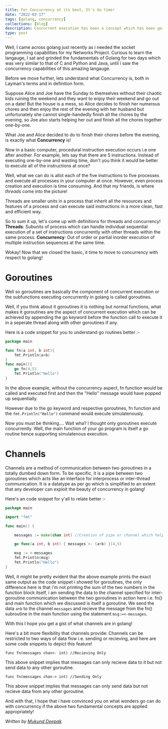 ```yaml
---
title: For Concurrency at its best, It's Go time!
date: "2022-03-17"
tags: [golang, concurrency]
collections: [blog]
description: Concurrent execution has been a concept which has been going around for years but has it ever been THIS easy in the developer's side!?
type: post
---
```


Well, I came across golang just recently as i needed the socket programming capabilities for my Networks Project. Curious to learn the langauge, I sat and grinded the fundamentals of Golang for two days which was very similar to that of C and Python and Java, until i saw the concurrency capabilities of this amazing langauge.

Before we move further, lets understand what Concurrency is, both in Layman's terms and in definition form.

Suppose Alice and Joe have the Sunday to themselves without their chaotic kids ruining the weekend and they want to enjoy their weekend and go out on a date!
But the house is a mess, so Alice decides to finish her numerous chores and then enjoy the rest of the evening with her husband but unfortunately she cannot single-handedly finish all the chores by the evening, so Joe also starts helping her out and finish all the chores together one-by-one.

What Joe and Alice decided to do to finish their chores before the evening, is exactly what **Concurrency** is!

Now in a basic computer, procedural instruction execution occurs i.e one after another. For example, lets say that there are 5 instructions. Instead of executing one-by-one and wasting time, don't you think it would be better to execute all of the instructions at once?

Well, what we can do is allot each of the five instructions to five processes and execute all processes in your computer at once. However, even process creation and execution is time consuming. And that my friends, is where _threads_ come into the picture!

Threads are smaller units in a process that inherit all the resources and features of a process and can execute said instructions in a more clean, fast and efficient way.

So to sum it up, let's come up with definitions for threads and concurrency!
**Threads**: Subunits of process which can handle individual sequential execution of a set of instructions concurrently with other threads within the same process.
**Concurrency**: Out of order or partial inorder execution of multiple instruction sequences at the same time.

Wokay! Now that we closed the basic, it time to move to concurrency with respect to golang!

# Goroutines

Well so goroutines are basically the component of concurrent execution or the subfunctions executing concurrently in golang is called goroutines.

Well, if you think about it goroutines it is nothing but normal functions, what makes it goroutines are the aspect of concurrent execution which can be achieved by appending the go keyword before the function call to execute it in a seperate thread along with other goroutines if any.

Here is a code snippet for you to understand go routines better :-

```go
package main

func fn(a int, b int){
    fmt.Println(a+b)
}
func main(){
    go fn(4,5)
    fmt.Println("Hello")
}
```

In the above example, without the concurrency aspect, fn function would be called and executed first and then the "Hello" message would have popped up sequentially.

However due to the go keyword and respective goroutines, fn function and the `fmt.Println("Hello")` command would execute simulatenously.

Now you must be thinking.... Wait wha? I thought only goroutines execute concurrently. Well, the main function of your go program is itself a go routine hence supporting simulatenous execution.

# Channels

Channels are a method of communication between two goroutines in a totally dumbed down form. To be specific, it is a pipe between two goroutines which acts like an interface for interprocess or inter-thread communication. It is a datatype as per go which is simplified to an extent that any developer can exploit the beauty of concurrency in golang!

Here's an code snippet for y'all to relate better :-

```go
package main

import "fmt"

func main() {

    messages := make(chan int) //Creation of pipe or channel which helps in inter-goroutine communication but only data of int type.

    go func(a int, b int) { messages <- (a+b) }(4,5)

    msg := <-messages
    fmt.Println(msg)
    fmt.Println("Hello")
}
```

Well, it might be pretty evident that the above example prints the exact same output as the code snippet i showed for goroutines, the only difference here is that i'm not printing the sum of the two numbers in the function block itself, i am sending the data to the channel specified for inter-goroutine communication between the two goroutines in action here i.e. fn() and main function which we discussed is itself a goroutine. We send the data `a+b` to the channel `messages` and recieve the message from the fn() subroutine in the main function using the statement `msg:=<-messages`.

With this I hope you get a gist of what channels are in golang!

Here's a bit more flexibility that channels provide:
Channels can be restricted to two ways of data flow i.e. sending or recieving, and here are some code snippets to depict this feature!

`func fn(messages chan<- int) //Recieving Only`

This above snippet implies that messages can only recieve data to it but not send data to any other goroutine.

`func fn(messages chan-> int) //Sending Only`

This above snippet implies that messages can only send data but not recieve data from any other goroutine.

And with that, I hope that i have convinced you on what wonders go can do with concurrency if the above two fundamental concepts are applied appropriately!

_Written by [Mukund Deepak](https://www.github.com/mukunddeepak)_
